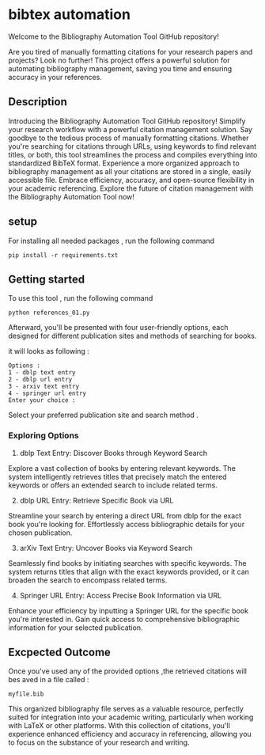 # bibtex automation
Welcome to the Bibliography Automation Tool GitHub repository!

Are you tired of manually formatting citations for your research papers and projects? Look no further! This project offers a powerful solution for automating bibliography management, saving you time and ensuring accuracy in your references.

## Description
Introducing the Bibliography Automation Tool GitHub repository! Simplify your research workflow with a powerful citation management solution. Say goodbye to the tedious process of manually formatting citations. Whether you're searching for citations through URLs, using keywords to find relevant titles, or both, this tool streamlines the process and compiles everything into standardized BibTeX format. Experience a more organized approach to bibliography management as all your citations are stored in a single, easily accessible file. Embrace efficiency, accuracy, and open-source flexibility in your academic referencing. Explore the future of citation management with the Bibliography Automation Tool now!

## setup
For installing all needed packages , run the following command

```
pip install -r requirements.txt
```
## Getting started
To use this tool , run the following command 
```
python references_01.py
```
Afterward, you'll be presented with four user-friendly options, each designed for different publication sites and methods of searching for books.

it will looks as following :
```
Options :
1 - dblp text entry
2 - dblp url entry
3 - arxiv text entry
4 - springer url entry
Enter your choice :
```
Select your preferred publication site and search method .

### Exploring Options
1. dblp Text Entry: Discover Books through Keyword Search

Explore a vast collection of books by entering relevant keywords. The system intelligently retrieves titles that precisely match the entered keywords or offers an extended search to include related terms.

2. dblp URL Entry: Retrieve Specific Book via URL

Streamline your search by entering a direct URL from dblp for the exact book you're looking for. Effortlessly access bibliographic details for your chosen publication.

3. arXiv Text Entry: Uncover Books via Keyword Search

Seamlessly find books by initiating searches with specific keywords. The system returns titles that align with the exact keywords provided, or it can broaden the search to encompass related terms.

4. Springer URL Entry: Access Precise Book Information via URL

Enhance your efficiency by inputting a Springer URL for the specific book you're interested in. Gain quick access to comprehensive bibliographic information for your selected publication.

## Excpected Outcome 

Once you've used any of the provided options ,the retrieved citations will bes aved in a file called : 
```
myfile.bib
```
This organized bibliography file serves as a valuable resource, perfectly suited for integration into your academic writing, particularly when working with LaTeX or other platforms. With this collection of citations, you'll experience enhanced efficiency and accuracy in referencing, allowing you to focus on the substance of your research and writing.
